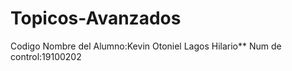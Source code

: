 # Topicos-Avanzados
Codigo
Nombre del  Alumno:Kevin Otoniel Lagos Hilario**
Num de control:19100202
